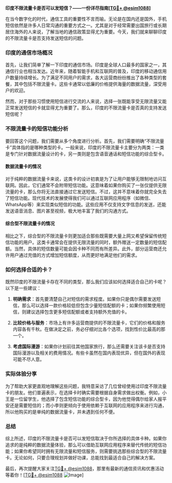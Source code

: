 **印度不限流量卡是否可以发短信？——一份详尽指南[[TG💪+ @esim1088](https://t.me/s/esim1088)]**

在当今数字化的时代，通信工具的重要性不言而喻。无论是在国内还是国外，手机短信依然是许多人日常沟通的重要方式之一。尤其是对于经常需要出国旅行或长期居住海外的人来说，了解当地的通信政策显得尤为重要。今天，我们就来聊聊印度的不限流量卡是否支持发送短信的问题。

### 印度的通信市场概况

首先，让我们简单了解一下印度的通信市场。印度是全球人口最多的国家之一，其通信行业也相当发达。近年来，随着智能手机和互联网的普及，印度的移动通信用户数量持续增长。为了满足不同用户的需求，各大运营商纷纷推出了各种类型的套餐，其中包括不限流量卡。这些卡通常以低廉的价格提供海量的数据流量，深受用户的欢迎。

然而，对于那些习惯使用短信进行交流的人来说，选择一张既能享受无限流量又能正常发送短信的卡就显得尤为重要了。那么，印度的不限流量卡是否真的支持发送短信呢？

### 不限流量卡的短信功能分析

要回答这个问题，我们需要从多个角度进行分析。首先，我们需要明确“不限流量卡”具体指的是哪种类型的卡。一般来说，印度的不限流量卡主要分为两类：一类是专门针对数据流量设计的卡，另一类则是包含语音通话和短信功能的综合型卡。

#### 数据流量卡的情况

对于纯粹的数据流量卡来说，这类卡的设计初衷是为了让用户能够无限制地访问互联网。因此，它们通常不会附带短信功能。这意味着如果你购买了一张仅提供无限流量的卡，那么你将无法直接通过它发送短信。不过，这并不意味着你就完全失去了短信功能。现代技术的发展使得我们可以通过互联网应用程序（如微信、WhatsApp等）来实现类似短信的功能。这些应用不仅支持文字信息的发送，还能发送语音消息、图片甚至视频，极大地丰富了我们的沟通方式。

#### 综合型不限流量卡的情况

相比之下，综合型的不限流量卡则更加适合那些既需要大量上网又希望保留传统短信功能的用户。这类卡通常会在提供无限流量的同时，额外赠送一定数量的短信配额。当然，具体的短信数量可能会因卡种不同而有所差异。此外，部分运营商还允许用户通过充值的方式增加短信额度，从而更好地满足他们的需求。

### 如何选择合适的卡？

既然印度的不限流量卡存在不同的类型，那么我们应该如何选择适合自己的卡呢？以下是一些建议：

1. **明确需求**：首先要清楚自己对短信的需求程度。如果你只是偶尔需要发送短信，那么可以选择一款价格较低但包含少量短信配额的卡；如果你频繁使用短信，则建议选择包含更多短信配额或者支持额外充值的卡。

2. **比较价格与服务**：市场上有许多运营商提供的不限流量卡，它们的价格和服务内容各有千秋。在做决定之前，务必仔细对比各个选项，找到性价比最高的那一个。

3. **考虑国际漫游**：如果你计划前往其他国家旅行，那么还需要关注该卡是否支持国际漫游以及相关的费用情况。有些卡虽然在国内表现优异，但在国外的表现可能不尽人意。

### 实际体验分享

为了帮助大家更直观地理解这些问题，我特意采访了几位曾经使用过印度不限流量卡的朋友。他们普遍表示，在选择卡时确实需要根据自身需求做出权衡。例如，小王是一位留学生，他选择了包含短信功能的综合型卡，因为他觉得偶尔给家人报平安还是需要短信的；而小李则更倾向于使用依赖于互联网的应用程序来进行沟通，所以他购买的是单纯的数据流量卡，并未遇到任何不便。

### 总结

综上所述，印度的不限流量卡是否可以发短信取决于你所选择的具体卡种。如果你追求的是纯粹的数据流量体验，那么可以借助互联网应用程序来替代传统的短信功能；如果你希望同时拥有无限流量和短信服务，则需要挑选那些综合型的不限流量卡。无论如何，只要合理规划并做好功课，总能找到最适合自己的解决方案。

最后，再次提醒大家关注[TG💪+ @esim1088](https://t.me/s/esim1088)，那里有最新的通信资讯和优惠活动等着你！[[TG💪+ @esim1088](https://t.me/s/esim1088) ![Image](https://i.postimg.cc/4NQfJmqS/Snipaste-2025-05-13-00-14-12.png)]